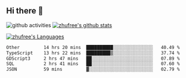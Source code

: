 ## Hi there 👋
![github activities](https://metrics.lecoq.io/zhufree?template=terminal)
[![zhufree's github stats](https://github-readme-stats.vercel.app/api?username=zhufree&show_icons=true&count_private=true)](https://github.com/anuraghazra/github-readme-stats)

[![zhufree's Languages](https://github-readme-stats.vercel.app/api/top-langs/?username=zhufree&layout=compact&langs_count=10)](https://github.com/anuraghazra/github-readme-stats)
<!--START_SECTION:waka-->

```txt
Other         14 hrs 20 mins  ██████████░░░░░░░░░░░░░░░   40.49 %
TypeScript    13 hrs 22 mins  █████████▒░░░░░░░░░░░░░░░   37.74 %
GDScript3     2 hrs 47 mins   ██░░░░░░░░░░░░░░░░░░░░░░░   07.89 %
SQL           2 hrs 41 mins   ██░░░░░░░░░░░░░░░░░░░░░░░   07.60 %
JSON          59 mins         ▓░░░░░░░░░░░░░░░░░░░░░░░░   02.79 %
```

<!--END_SECTION:waka-->

<!--
**zhufree/zhufree** is a ✨ _special_ ✨ repository because its `README.md` (this file) appears on your GitHub profile.

Here are some ideas to get you started:

- 🔭 I’m currently working on ...
- 🌱 I’m currently learning ...
- 👯 I’m looking to collaborate on ...
- 🤔 I’m looking for help with ...
- 💬 Ask me about ...
- 📫 How to reach me: ...
- 😄 Pronouns: ...
- ⚡ Fun fact: ...
-->
